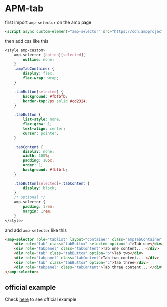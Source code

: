 # APM-tab

first import `amp-selector` on the amp page

```html
<script async custom-element="amp-selector" src="https://cdn.ampproject.org/v0/amp-selector-0.1.js"></script>
```

then add css like this

```css
<style amp-custom>
    amp-selector [option][selected]{
        outline: none;
    }
    .ampTabContainer {
        display: flex;
        flex-wrap: wrap;
    }

    .tabButton[selected] {
        background: #fbfbfb;
        border-top:2px solid #cd2324;
    }

    .tabButton {
        list-style: none;
        flex-grow: 1;
        text-align: center;
        cursor: pointer;
    }

    .tabContent {
        display: none;
        width: 100%;
        padding: 10px;
        order: 1;
        background: #fbfbfb;
    }

    .tabButton[selected]+.tabContent {
        display: block;
    }
    /* optional */
    amp-selector {
        padding: 1rem;
        margin: 1rem;
    }
</style>
```

and add `amp-selector` like this

```html
<amp-selector role="tablist" layout="container" class="ampTabContainer">
    <div role="tab" class="tabButton" selected option="a">Tab one</div>
    <div role="tabpanel" class="tabContent">Tab one content... </div>
    <div role="tab" class="tabButton" option="b">Tab two</div>
    <div role="tabpanel" class="tabContent">Tab two content... </div>
    <div role="tab" class="tabButton" option="c">Tab three</div>
    <div role="tabpanel" class="tabContent">Tab three content... </div>
</amp-selector>
```

## official example

Check [here](https://ampbyexample.com/advanced/tab_panels_with_amp-selector/#amp-component-as-the-panel) to see official example


